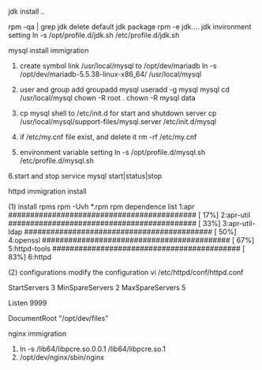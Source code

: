 
jdk install ..

rpm -qa | grep jdk
delete default jdk package
 rpm -e  jdk....
jdk invironment setting
ln -s /opt/profile.d/jdk.sh /etc/profile.d/jdk.sh


mysql install  immigration

1.  create symbol link  /usr/local/mysql to /opt/dev/mariadb
 ln -s /opt/dev/mariadb-5.5.38-linux-x86_64/ /usr/local/mysql

2. user and group add
groupadd mysql
useradd -g mysql mysql
cd  /usr/local/mysql
chown -R root .
chown -R mysql data


 3. cp  mysql  shell to /etc/init.d  for  start and shutdown server
 cp /usr/local/mysql/support-files/mysql.server /etc/init.d/mysql

4. if        /etc/my.cnf file exist, and delete it
rm -rf /etc/my.cnf

5. environment variable setting
ln -s /opt/profile.d/mysql.sh /etc/profile.d/mysql.sh

 6.start and stop
 service mysql start|status|stop


httpd immigration install

(1) install rpms
rpm -Uvh *.rpm
rpm dependence list
   1:apr                  	########################################### [ 17%]
   2:apr-util               ########################################### [ 33%]
   3:apr-util-ldap      ########################################### [ 50%]
   4:openssl                ########################################### [ 67%]
   5:httpd-tools            ########################################### [ 83%]
   6:httpd 

(2) configurations
modify the configuration 
vi /etc/httpd/conf/httpd.conf

StartServers       3
MinSpareServers    2
MaxSpareServers   5

Listen 9999

DocumentRoot "/opt/dev/files"


nginx immigration 
1.  ln -s /lib64/libpcre.so.0.0.1 /lib64/libpcre.so.1
2. /opt/dev/nginx/sbin/nginx 

